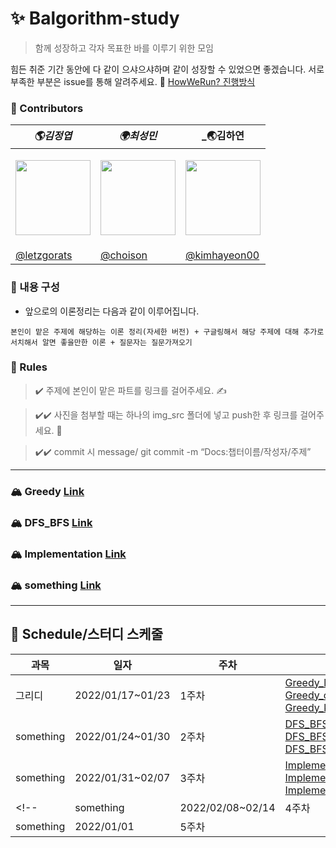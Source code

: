 # ✨ Balgorithm-study

> 함께 성장하고 각자 목표한 바를 이루기 위한 모임

힘든 취준 기간 동안에 다 같이 으샤으샤하며 같이 성장할 수 있었으면 좋겠습니다. 서로 부족한 부분은 issue를 통해 알려주세요. 🙂
[HowWeRun? 진행방식](info/README.md)

### 💫 Contributors

| **_🌎김정엽_**                                                                              | **_🌍최성민_**                                     | **_🌏김하연**                                                                              
| ------------------------------------------------------------------------------------------- | -------------------------------------------------- | ------------------------------------------------------------------------------------------- | 
| <p align="center"><img src=".github/profile/img/letzgorats_imoz.jpg" height="120" width="120" align-item="center"></p> |  <p align="center"><img src="img/imoz.png" height="120" width="120" align-item="center"></p>                                                  | <p align="center"><img src="img/lhd.jpeg" height="120" width="120" align-item="center"></p> | <p align="center"><img src="img/hhj.jpg" height="120" width="120" align-item="center"></p> |
| [@letzgorats](https://github.com/letzgorats)                                            | [@choison](https://github.com/choison) | [@kimhayeon00](https://github.com/kimhayeon00)                                              | 


### 📣 내용 구성

- 앞으로의 이론정리는 다음과 같이 이루어집니다.

```본인이 맡은 주제에 해당하는 이론 정리(자세한 버전) + 구글링해서 해당 주제에 대해 추가로 서치해서 알면 좋을만한 이론 + 질문자는 질문가져오기 ```


### 👊 Rules

> ✔️ 주제에 본인이 맡은 파트를 링크를 걸어주세요. ✍️

> ✔️✔️ 사진을 첨부할 때는 하나의 img_src 폴더에 넣고 push한 후 링크를 걸어주세요. 🧚

> ✔️✔️ commit 시 message/ git commit -m “Docs:챕터이름/작성자/주제”


---

### 🏔 Greedy [Link](Greedy)

### 🏔 DFS_BFS [Link](DFS_BFS)

### 🏔 Implementation [Link](Implementation)

### 🏔 something [Link](something)

---

## 👊 Schedule/스터디 스케줄

| **과목** | **일자** | **주차** | **주제**|
| ------------- | ---------- | -------- | ---------------------------------------------------------------------------------------------------------------------------------------| 
| 그리디    | 2022/01/17~01/23 | 1주차    | [Greedy_letzgorats](Greedy/Greedy.md)<br>[Greedy_choison](Greedy/Greedy.md)<br> [Greedy_kimhayeon00](Greedy/Greedy.md)<br>|
|something | 2022/01/24~01/30 | 2주차 | [DFS_BFS_letzgorats](DFS_BFS/DFS_BFS.md)<br>[DFS_BFS_choison](DFS_BFS/DFS_BFS.md)<br>[DFS_BFS_kimhayeon00](DFS_BFS/DFS_BFS.md)<br>|
| something      | 2022/01/31~02/07 | 3주차   | [Implementation_letzgorats](Implementation/Implementation.md)<br>[Implementation_choison](Implementation/Implementation.md)<br>[Implementation_kimhayeon00](Implementation/Implementation.md)<br>|
<!-- | something      | 2022/02/08~02/14 | 4주차   ||
| something  | 2022/01/01 | 5주차   ||  -->
